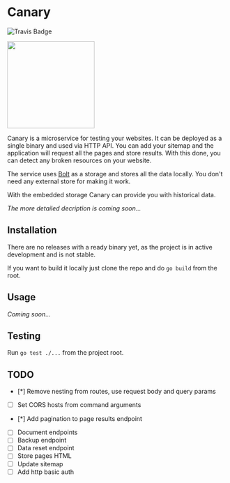 # Canary

![Travis Badge](https://travis-ci.org/luchkonikita/canary.svg?branch=master)

<img src="https://cl.ly/2u0k2O2e233s/download/canary.jpg" width="200" />

Canary is a microservice for testing your websites.
It can be deployed as a single binary and used via HTTP API.
You can add your sitemap and the application will request all the
pages and store results. With this done, you can detect any broken
resources on your website.

The service uses [Bolt](https://github.com/boltdb/bolt) as a storage and stores all
the data locally. You don't need any external store for making it work.

With the embedded storage Canary can provide you with historical data.

_The more detailed decription is coming soon..._

## Installation

There are no releases with a ready binary yet,
as the project is in active development and is not stable.

If you want to build it locally just clone the repo and do `go build` from the root.

## Usage

_Coming soon..._

## Testing

Run `go test ./...` from the project root.

## TODO

- [*] Remove nesting from routes, use request body and query params
- [ ] Set CORS hosts from command arguments
- [*] Add pagination to page results endpoint
- [ ] Document endpoints
- [ ] Backup endpoint
- [ ] Data reset endpoint
- [ ] Store pages HTML
- [ ] Update sitemap
- [ ] Add http basic auth
